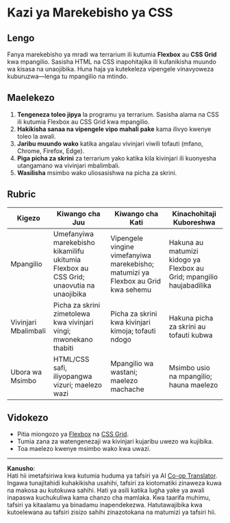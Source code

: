 <!--
CO_OP_TRANSLATOR_METADATA:
{
  "original_hash": "a212cc22a18eddf9046b7a16dfbafd8b",
  "translation_date": "2025-10-03T10:29:47+00:00",
  "source_file": "3-terrarium/2-intro-to-css/assignment.md",
  "language_code": "sw"
}
-->
# Kazi ya Marekebisho ya CSS

## Lengo

Fanya marekebisho ya mradi wa terrarium ili kutumia **Flexbox** au **CSS Grid** kwa mpangilio. Sasisha HTML na CSS inapohitajika ili kufanikisha muundo wa kisasa na unaojibika. Huna haja ya kutekeleza vipengele vinavyoweza kuburuzwa—lenga tu mpangilio na mtindo.

## Maelekezo

1. **Tengeneza toleo jipya** la programu ya terrarium. Sasisha alama na CSS ili kutumia Flexbox au CSS Grid kwa mpangilio.
2. **Hakikisha sanaa na vipengele vipo mahali pake** kama ilivyo kwenye toleo la awali.
3. **Jaribu muundo wako** katika angalau vivinjari viwili tofauti (mfano, Chrome, Firefox, Edge).
4. **Piga picha za skrini** za terrarium yako katika kila kivinjari ili kuonyesha utangamano wa vivinjari mbalimbali.
5. **Wasilisha** msimbo wako uliosasishwa na picha za skrini.

## Rubric

| Kigezo     | Kiwango cha Juu                                                           | Kiwango cha Kati                      | Kinachohitaji Kuboreshwa              |
|------------|---------------------------------------------------------------------------|---------------------------------------|----------------------------------------|
| Mpangilio  | Umefanyiwa marekebisho kikamilifu ukitumia Flexbox au CSS Grid; unaovutia na unaojibika | Vipengele vingine vimefanyiwa marekebisho; matumizi ya Flexbox au Grid kwa sehemu | Hakuna au matumizi kidogo ya Flexbox au Grid; mpangilio haujabadilika |
| Vivinjari Mbalimbali | Picha za skrini zimetolewa kwa vivinjari vingi; mwonekano thabiti | Picha za skrini kwa kivinjari kimoja; tofauti ndogo | Hakuna picha za skrini au tofauti kubwa |
| Ubora wa Msimbo | HTML/CSS safi, iliyopangwa vizuri; maelezo wazi                      | Mpangilio wa wastani; maelezo machache | Msimbo usio na mpangilio; hauna maelezo |

## Vidokezo

- Pitia miongozo ya [Flexbox](https://css-tricks.com/snippets/css/a-guide-to-flexbox/) na [CSS Grid](https://css-tricks.com/snippets/css/complete-guide-grid/).
- Tumia zana za watengenezaji wa kivinjari kujaribu uwezo wa kujibika.
- Toa maelezo kwenye msimbo wako kwa uwazi.

---

**Kanusho**:  
Hati hii imetafsiriwa kwa kutumia huduma ya tafsiri ya AI [Co-op Translator](https://github.com/Azure/co-op-translator). Ingawa tunajitahidi kuhakikisha usahihi, tafsiri za kiotomatiki zinaweza kuwa na makosa au kutokuwa sahihi. Hati ya asili katika lugha yake ya awali inapaswa kuchukuliwa kama chanzo cha mamlaka. Kwa taarifa muhimu, tafsiri ya kitaalamu ya binadamu inapendekezwa. Hatutawajibika kwa kutoelewana au tafsiri zisizo sahihi zinazotokana na matumizi ya tafsiri hii.